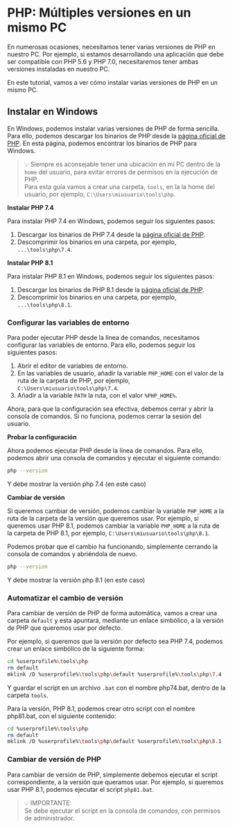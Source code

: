 # PHP: Múltiples versiones en un mismo PC

En numerosas ocasiones, necesitamos tener varias versiones de PHP en nuestro PC. Por ejemplo, si estamos desarrollando una aplicación que debe ser compatible con PHP 5.6 y PHP 7.0, necesitaremos tener ambas versiones instaladas en nuestro PC.

En este tutorial, vamos a ver cómo instalar varias versiones de PHP en un mismo PC.

## Instalar en Windows

En Windows, podemos instalar varias versiones de PHP de forma sencilla. Para ello, podemos descargar los binarios de PHP desde la [página oficial de PHP](https://windows.php.net/download/). En esta página, podemos encontrar los binarios de PHP para Windows.

> 💡 Siempre es aconsejable tener una ubicación en mi PC dentro de la `home` del usuario, para evitar errores de permisos en la ejecución de PHP.<br>
> Para esta guía vamos a crear una carpeta, `tools`, en la la home del usuario, por ejemplo, `C:\Users\miusuario\tools\php`.

**Instalar PHP 7.4**

Para instalar PHP 7.4 en Windows, podemos seguir los siguientes pasos:

1. Descargar los binarios de PHP 7.4 desde la [página oficial de PHP](https://windows.php.net/download/).
2. Descomprimir los binarios en una carpeta, por ejemplo, `...\tools\php\7.4`.

**Instalar PHP 8.1**

Para instalar PHP 8.1 en Windows, podemos seguir los siguientes pasos:

1. Descargar los binarios de PHP 8.1 desde la [página oficial de PHP](https://windows.php.net/download/).
2. Descomprimir los binarios en una carpeta, por ejemplo, `...\tools\php\8.1`.

### Configurar las variables de entorno

Para poder ejecutar PHP desde la línea de comandos, necesitamos configurar las variables de entorno. Para ello, podemos seguir los siguientes pasos:

1. Abrir el editor de variables de entorno.
2. En las variables de usuario, añadir la variable `PHP_HOME` con el valor de la ruta de la carpeta de PHP, por ejemplo, `C:\Users\miusuario\tools\php\7.4`.
3. Añadir a la variable `PATH` la ruta, con el valor `%PHP_HOME%`.

Ahora, para que la configuración sea efectiva, debemos cerrar y abrir la consola de comandos. Si no funciona, podemos cerrar la sesión del usuario.

**Probar la configuración**

Ahora podemos ejecutar PHP desde la línea de comandos. Para ello, podemos abrir una consola de comandos y ejecutar el siguiente comando:

```bash
php --version
```

Y debe mostrar la versión php 7.4 (en este caso)

**Cambiar de versión**

Si queremos cambiar de versión, podemos cambiar la variable `PHP_HOME` a la ruta de la carpeta de la versión que queremos usar. Por ejemplo, si queremos usar PHP 8.1, podemos cambiar la variable `PHP_HOME` a la ruta de la carpeta de PHP 8.1, por ejemplo, `C:\Users\miusuario\tools\php\8.1`.

Podemos probar que el cambio ha funcionando, simplemente cerrando la consola de comandos y abriéndola de nuevo.

```bash
php --version
```

Y debe mostrar la versión php 8.1 (en este caso)

### Automatizar el cambio de versión

Para cambiar de versión de PHP de forma automática, vamos a crear una carpeta `default` y esta apuntará, mediante un enlace simbólico, a la versión de PHP que queremos usar por defecto.

Por ejemplo, si queremos que la versión por defecto sea PHP 7.4, podemos crear un enlace simbólico de la siguiente forma:

```bash
cd %userprofile%\tools\php
rm default
mklink /D %userprofile%\tools\php\default %userprofile%\tools\php\7.4
```

Y guardar el script en un archivo `.bat` con el nombre php74.bat, dentro de la carpeta `tools`.

Para la versión, PHP 8.1, podemos crear otro script con el nombre php81.bat, con el siguiente contenido:

```bash
cd %userprofile%\tools\php
rm default
mklink /D %userprofile%\tools\php\default %userprofile%\tools\php\8.1
```

### Cambiar de versión de PHP

Para cambiar de versión de PHP, simplemente debemos ejecutar el script correspondiente, a la versión que queramos usar. Por ejemplo, si queremos usar PHP 8.1, podemos ejecutar el script `php81.bat`.

> 💡 IMPORTANTE:<br>
> Se debe ejecutar el script en la consola de comandos, con permisos de administrador.
